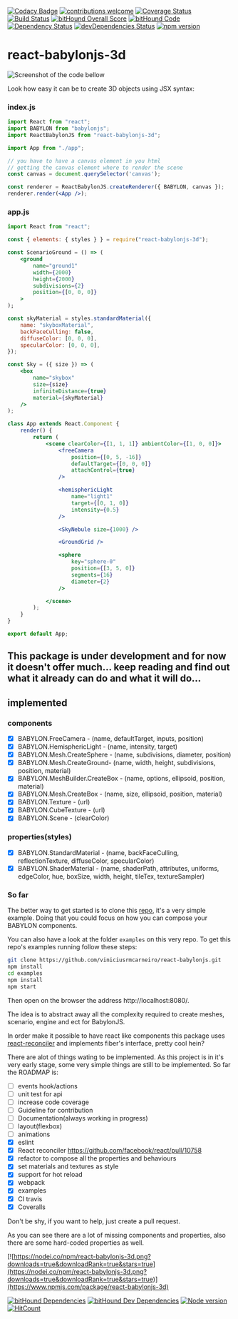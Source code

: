 [![Codacy Badge](https://api.codacy.com/project/badge/Grade/e2a161decf69444c92ced98bc3c572c6)](https://www.codacy.com/app/viniciusrmcarneiro/react-babylonjs?utm_source=github.com&utm_medium=referral&utm_content=viniciusrmcarneiro/react-babylonjs&utm_campaign=badger)
[![contributions welcome](https://img.shields.io/badge/contributions-welcome-brightgreen.svg?style=flat)](https://github.com/viniciusrmcarneiro/react-babylonjs/issues)
[![Coverage Status](https://coveralls.io/repos/github/viniciusrmcarneiro/react-babylonjs/badge.svg?branch=master)](https://coveralls.io/github/viniciusrmcarneiro/react-babylonjs?branch=master)
[![Build Status](https://travis-ci.org/viniciusrmcarneiro/react-babylonjs.svg)](https://travis-ci.org/viniciusrmcarneiro/react-babylonjs)
[![bitHound Overall Score](https://www.bithound.io/github/viniciusrmcarneiro/react-babylonjs/badges/score.svg)](https://www.bithound.io/github/viniciusrmcarneiro/react-babylonjs)
[![bitHound Code](https://www.bithound.io/github/viniciusrmcarneiro/react-babylonjs/badges/code.svg)](https://www.bithound.io/github/viniciusrmcarneiro/react-babylonjs)
[![Dependency Status](https://david-dm.org/viniciusrmcarneiro/react-babylonjs.svg)](https://david-dm.org/viniciusrmcarneiro/react-babylonjs) 
[![devDependencies Status](https://david-dm.org/viniciusrmcarneiro/react-babylonjs/dev-status.svg)](https://david-dm.org/viniciusrmcarneiro/react-babylonjs?type=dev)
[![npm version](https://badge.fury.io/js/react-babylonjs-3d.svg)](https://badge.fury.io/js/react-babylonjs-3d)

# react-babylonjs-3d

 
![Screenshot of the code bellow][screenshot1]

Look how easy it can be to create 3D objects using JSX syntax:
### index.js
```jsx
import React from "react";
import BABYLON from "babylonjs";
import ReactBabylonJS from "react-babylonjs-3d";

import App from "./app";

// you have to have a canvas element in you html
// getting the canvas element where to render the scene
const canvas = document.querySelector('canvas');

const renderer = ReactBabylonJS.createRenderer({ BABYLON, canvas });
renderer.render(<App />);
```

### app.js
```jsx
import React from "react";

const { elements: { styles } } = require("react-babylonjs-3d");

const ScenarioGround = () => (
    <ground
        name="ground1"
        width={2000}
        height={2000}
        subdivisions={2}
        position={[0, 0, 0]}
    >
);
```
```jsx
const skyMaterial = styles.standardMaterial({
    name: "skyboxMaterial",
    backFaceCulling: false,
    diffuseColor: [0, 0, 0],
    specularColor: [0, 0, 0],
});
```
```jsx
const Sky = ({ size }) => (
    <box
        name="skybox"
        size={size}
        infiniteDistance={true}
        material={skyMaterial}
    />
);
```
```jsx
class App extends React.Component {
    render() {
        return (
            <scene clearColor={[1, 1, 1]} ambientColor={[1, 0, 0]}>
                <freeCamera
                    position={[0, 5, -16]}
                    defaultTarget={[0, 0, 0]}
                    attachControl={true}
                />

                <hemisphericLight
                    name="light1"
                    target={[0, 1, 0]}
                    intensity={0.5}
                />

                <SkyNebule size={1000} />

                <GroundGrid />

                <sphere
                    key="sphere-0"
                    position={[3, 5, 0]}
                    segments={16}
                    diameter={2}
                />

            </scene>
        );
    }
}

export default App;
```

## This package is under development and for now it doesn't offer much... keep reading and find out what it already can do and what it will do...

## implemented
### components
- [x] BABYLON.FreeCamera - (name, defaultTarget, inputs, position) 
- [x] BABYLON.HemisphericLight - (name, intensity, target)
- [x] BABYLON.Mesh.CreateSphere - (name, subdivisions, diameter, position)
- [x] BABYLON.Mesh.CreateGround- (name, width, height, subdivisions, position, material)
- [x] BABYLON.MeshBuilder.CreateBox - (name, options, ellipsoid, position, material)
- [x] BABYLON.Mesh.CreateBox - (name, size, ellipsoid, position, material)
- [x] BABYLON.Texture - (url)
- [x] BABYLON.CubeTexture - (url)
- [x] BABYLON.Scene - (clearColor)

### properties(styles)
- [x] BABYLON.StandardMaterial - (name, backFaceCulling, reflectionTexture, diffuseColor, specularColor)
- [x] BABYLON.ShaderMaterial - (name, shaderPath, attributes, uniforms, edgeColor, hue, boxSize, width, height, tileTex, textureSampler)

### So far
The better way to get started is to clone this [repo](https://github.com/viniciusrmcarneiro/react-babylonjs-3d-example), it's a very simple example. Doing that you could focus on how you can compose your BABYLON components.

You can also have a look at the folder `examples` on this very repo.
To get this repo's examples running follow these steps:
```bash
git clone https://github.com/viniciusrmcarneiro/react-babylonjs.git
npm install
cd examples
npm install
npm start
```
Then open on the browser the address http://localhost:8080/.

The idea is to abstract away all the complexity required to create meshes, scenario, engine and ect for BabylonJS.

In order make it possible to have react like components this package uses [react-reconciler](https://www.npmjs.com/package/react-reconciler) and implements fiber's interface, pretty cool hein?


There are alot of things wating to be implemented. As this project is in it's very early stage, some very simple things are still to be implemented. So far the ROADMAP is:
- [ ] events hook/actions
- [ ] unit test for api
- [ ] increase code coverage
- [ ] Guideline for contribution
- [ ] Documentation(always working in progress)
- [ ] layout(flexbox)
- [ ] animations
- [x] eslint
- [x] React reconciler <https://github.com/facebook/react/pull/10758>
- [x] refactor to compose all the properties and behaviours
- [x] set materials and textures as style
- [x] support for hot reload
- [x] webpack
- [x] examples
- [x] CI travis
- [x] Coveralls

Don't be shy, if you want to help, just create a pull request.


As you can see there are a lot of missing components and properties, also there are some hard-coded properties as well.

[![https://nodei.co/npm/react-babylonjs-3d.png?downloads=true&downloadRank=true&stars=true](https://nodei.co/npm/react-babylonjs-3d.png?downloads=true&downloadRank=true&stars=true)](https://www.npmjs.com/package/react-babylonjs-3d)

[![bitHound Dependencies](https://www.bithound.io/github/viniciusrmcarneiro/react-babylonjs/badges/dependencies.svg)](https://www.bithound.io/github/viniciusrmcarneiro/react-babylonjs/master/dependencies/npm)
[![bitHound Dev Dependencies](https://www.bithound.io/github/viniciusrmcarneiro/react-babylonjs/badges/devDependencies.svg)](https://www.bithound.io/github/viniciusrmcarneiro/react-babylonjs/master/dependencies/npm)
[![Node version](https://img.shields.io/node/v/react-babylonjs-3d.svg?style=flat)](https://github.com/viniciusrmcarneiro/react-babylonjs)
[![HitCount](http://hits.dwyl.com/viniciusrmcarneiro/react-babylonjs.svg)](http://hits.dwyl.com/viniciusrmcarneiro/react-babylonjs)

[screenshot1]: https://github.com/viniciusrmcarneiro/react-babylonjs/raw/master/docs/images/screenshot.png "Sky, Ground and a Sphere"
